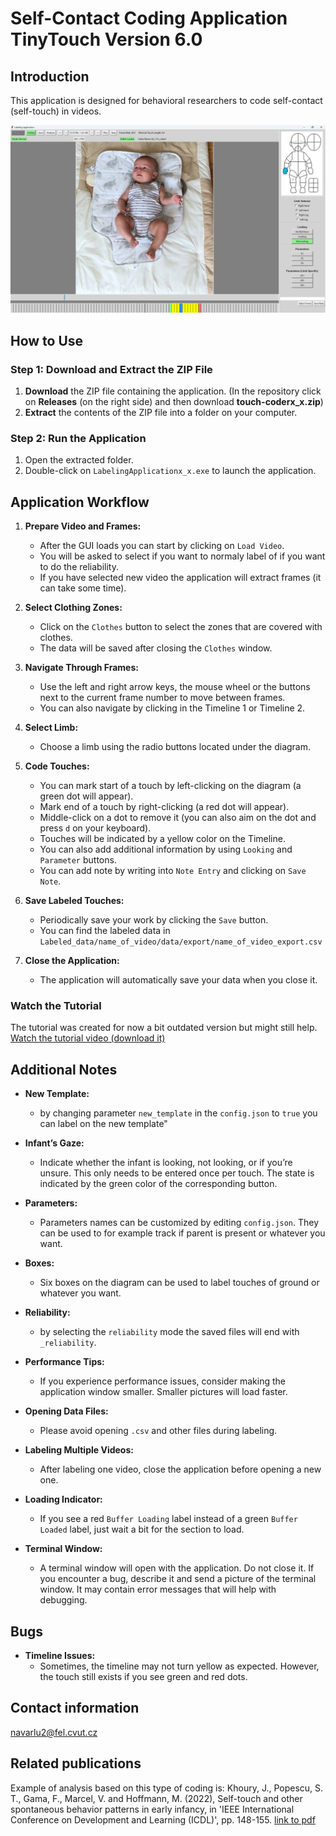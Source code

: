 # Self-Contact Coding Application TinyTouch Version 6.0

## Introduction

This application is designed for behavioral researchers to code self-contact (self-touch) in videos.

![Showcase](assets/readme_images/showcase.png)

## How to Use

### Step 1: Download and Extract the ZIP File

1. **Download** the ZIP file containing the application. (In the repository click on **Releases** (on the right side) and then download **touch-coderx_x.zip**)
2. **Extract** the contents of the ZIP file into a folder on your computer.

### Step 2: Run the Application

1. Open the extracted folder.
2. Double-click on `LabelingApplicationx_x.exe` to launch the application.

## Application Workflow

1. **Prepare Video and Frames:**

   - After the GUI loads you can start by clicking on `Load Video`.
   - You will be asked to select if you want to normaly label of if you want to do the reliability.
   - If you have selected new video the application will extract frames (it can take some time).

2. **Select Clothing Zones:**
   - Click on the `Clothes` button to select the zones that are covered with clothes.
   - The data will be saved after closing the `Clothes` window.
3. **Navigate Through Frames:**

   - Use the left and right arrow keys, the mouse wheel or the buttons next to the current frame number to move between frames.
   - You can also navigate by clicking in the Timeline 1 or Timeline 2.

4. **Select Limb:**

   - Choose a limb using the radio buttons located under the diagram.

5. **Code Touches:**

   - You can mark start of a touch by left-clicking on the diagram (a green dot will appear).
   - Mark end of a touch by right-clicking (a red dot will appear).
   - Middle-click on a dot to remove it (you can also aim on the dot and press `d` on your keyboard).
   - Touches will be indicated by a yellow color on the Timeline.
   - You can also add additional information by using `Looking` and `Parameter` buttons.
   - You can add note by writing into `Note Entry` and clicking on `Save Note`.

6. **Save Labeled Touches:**

   - Periodically save your work by clicking the `Save` button.
   - You can find the labeled data in `Labeled_data/name_of_video/data/export/name_of_video_export.csv`

7. **Close the Application:**
   - The application will automatically save your data when you close it.

### Watch the Tutorial

The tutorial was created for now a bit outdated version but might still help.
[Watch the tutorial video (download it)](./assets/tutorial.mp4)

## Additional Notes

- **New Template:**

  - by changing parameter `new_template` in the `config.json` to `true` you can label on the new template"

- **Infant’s Gaze:**

  - Indicate whether the infant is looking, not looking, or if you’re unsure. This only needs to be entered once per touch. The state is indicated by the green color of the corresponding button.

- **Parameters:**

  - Parameters names can be customized by editing `config.json`. They can be used to for example track if parent is present or whatever you want.

- **Boxes:**

  - Six boxes on the diagram can be used to label touches of ground or whatever you want.

- **Reliability:**

  - by selecting the `reliability` mode the saved files will end with `_reliability`.

- **Performance Tips:**

  - If you experience performance issues, consider making the application window smaller. Smaller pictures will load faster.

- **Opening Data Files:**

  - Please avoid opening `.csv` and other files during labeling.

- **Labeling Multiple Videos:**

  - After labeling one video, close the application before opening a new one.

- **Loading Indicator:**

  - If you see a red `Buffer Loading` label instead of a green `Buffer Loaded` label, just wait a bit for the section to load.

- **Terminal Window:**
  - A terminal window will open with the application. Do not close it. If you encounter a bug, describe it and send a picture of the terminal window. It may contain error messages that will help with debugging.

## Bugs

- **Timeline Issues:**
  - Sometimes, the timeline may not turn yellow as expected. However, the touch still exists if you see green and red dots.

## Contact information

navarlu2@fel.cvut.cz

## Related publications

Example of analysis based on this type of coding is:
Khoury, J., Popescu, S. T., Gama, F., Marcel, V. and Hoffmann, M. (2022), Self-touch and other spontaneous behavior patterns in early infancy, in 'IEEE International Conference on Development and Learning (ICDL)', pp. 148-155. [link to pdf](https://drive.google.com/file/d/1iVgMr-8eJFPH8jU31ksDNmv4xWY_4s5q/view?usp=sharing)
